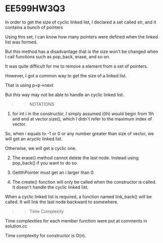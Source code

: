# EE599HW3Q3
In order to get the size of cyclic linked list, I declared a set called str, and it contains a bunch of pointers

Using this set, I can know how many pointers were defined when the linked list was formed.

But this method has a disadvantage that is the size won't be changed when I call functions such as pop_back, erase, and so on.

It was quite difficult for me to remove a element from a set of pointers.

However, I got a common way to get the size of a linked list.

That is using p=p->next

But this way may not be able to handle an cyclic linked list.

>>NOTATIONS

1. for int i in the constructor, I simply assumed i(th) would begin from 1th and end at vector.size(), which I didn't refer to the maximum index of vector.

So, when i equals to -1 or 0 or any number greater than size of vector, we will get an acyclic linked list.

Otherwise, we will get a cyclic one.

2. The erase() method cannot delete the last node. Instead using pop_back() if you want to do so.

3. GetIthPointer must get an i larger than 0.

4. The create() function will only be called when the constructor is called. It doesn't handle the cyclic linked list.

When a cyclic linked list is required, a function named link_back() will be called. It will link the last node backward to somewhere.

>>Time Complexity

Time complexities for each member function were put at comments in solution.cc

Time complexity for constructor is O(n).
